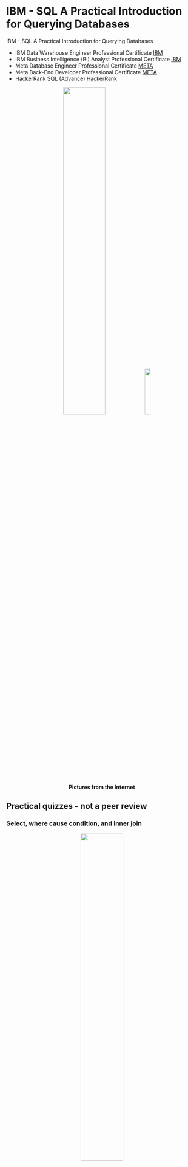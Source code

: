 # IBM - SQL A Practical Introduction for Querying Databases
IBM - SQL A Practical Introduction for Querying Databases

* IBM Data Warehouse Engineer Professional Certificate [IBM]( https://github.com/jkaewprateep/Portfolio/blob/main/Coursera%204K7JZCI2I9XO.pdf )
* IBM Business Intelligence (BI) Analyst Professional Certificate [IBM]( https://github.com/jkaewprateep/Portfolio/blob/main/Coursera%200QO1U1C6S867.pdf )
* Meta Database Engineer Professional Certificate [META]( https://github.com/jkaewprateep/Portfolio/blob/main/Coursera%20VVUULL2PK26V.pdf )
* Meta Back-End Developer Professional Certificate [META]( https://coursera.org/share/bc30f508bcf68936d9028e9d0d6b9dfc )
* HackerRank SQL (Advance) [HackerRank]( https://www.hackerrank.com/certificates/f225fa371510 )

<p align="center" width="100%">
    <img width="47%" src="https://github.com/jkaewprateep/IBM---SQL-A-Practical-Introduction-for-Querying-Databases/blob/main/IBM%20-%20SQL%20A%20Practical%20Introduction%20for%20Querying%20Databases%20instructor.png">
    <img width="17.63%" src="https://github.com/jkaewprateep/IBM---SQL-A-Practical-Introduction-for-Querying-Databases/blob/main/kid_29.jpg"> </br>
    <b> Pictures from the Internet </b> </br>
</p>

## Practical quizzes - not a peer review ##

### Select, where cause condition, and inner join ###
<p align="center" width="100%">
    <img width="47%" src="https://github.com/jkaewprateep/IBM---SQL-A-Practical-Introduction-for-Querying-Databases/blob/main/kid_35.jpg"> </br>
    <b> Pictures from the Internet </b> </br>
</p>

🧸💬 There are many names I recognize from this game somebody says it is tele-games, overy as shape and catch-n-tail where they are developed into some meaningful word and action to find the friend who needs most help to track the line. In the game selection create by turn player enter and leave of the filter made by two children older apply to selection tail player from the same line. </br> 
🐯💬 We have traditional-brands that sound the same to catch and become the group leader of the same business. </br> 

```
# Q1 List the case number, type of crime and community area for all crimes in community area number 18.
# SELECT * FROM chicago_socioeconomic_data WHERE `COMMUNITY_AREA_NUMBER` = 18;
# SELECT * FROM chicago_crime
# SELECT * FROM chicago_public_schools

# area
SELECT * FROM chicago_public_schools A INNER JOIN ( SELECT * FROM chicago_socioeconomic_data ) B
	ON A.COMMUNITY_AREA_NUMBER = B.COMMUNITY_AREA_NUMBER
;
```

### Select, where cause condition, and left join ###
<p align="center" width="100%">
    <img width="37%" src="https://github.com/jkaewprateep/IBM---SQL-A-Practical-Introduction-for-Querying-Databases/blob/main/cat_02.png"> </br>
    <b> Pictures from the Internet </b> </br>
</p>

🐑💬 ➰ By each recording process primarily from the left side finding relation records by selecting condition on the right side, they are processed by iteration and target table process at the same time because using join with condition and sub-query are processes separate from the primary SQL statement by default. </br>
🐐💬 There is a process time delay response to confirm the process running and continuing and the database may require temporary tables, query cache, disk space, or memory to perform a long query. In guarantee mode no result return but in first answer you have some information from the query return and may not completed of the result set but they will have some descrtiption and warning message programmer and database administrators need to handle it correct behaviour. </br>

```
# Q2 List all crimes that took place at a school. Include case number, crime type and community name.

SELECT * FROM chicago_crime A LEFT JOIN ( SELECT * FROM chicago_socioeconomic_data ) B
	ON A.COMMUNITY_AREA_NUMBER = B.COMMUNITY_AREA_NUMBER
;
```

### Select, where cause condition, and left join sub-query ###
<p align="center" width="100%">
    <img width="47%" src="https://github.com/jkaewprateep/IBM---SQL-A-Practical-Introduction-for-Querying-Databases/blob/main/cat_01.png"> </br>
    <b> Pictures from the Internet </b> </br>
</p>

🦭💬 There are small to large datasets and they have different time query result returns by default this technique will have the answer when both sub-queries have the result set and perform outer join operation and filter for the results. There are possible errors when one or a required sub-query are not return the answer if the sib-query are not the main objective it may be left blank without error or message because database caches need to respond in query time fashionally as the other sub-queries that is known problem when we joined multiple tables from different sources and communication method. A driver and database cache perform work this way and refresh database caches to refresh the fetching result and start filling into the resultset to have the full answer. Refresh caches is not the method but the selection mode is the data return guarantee. </br>
🦁💬 We saved time by requesting audit reports that required detail and reference numbers and you can work at a single time with full joined conditions for both standard and audit reports. </br>

```
# Q3 For the communities of Oakland, Armour Square, Edgewater and CHICAGO list the associated
# community_area_numbers and the case_numbers.

SELECT * FROM chicago_crime A LEFT JOIN ( SELECT * FROM `chicago_socioeconomic_data` WHERE COMMUNITY_AREA_NAME
	IN ( 'Oakland', 'Armour Square', 'Edgewater', 'Chicago Lawn' )) B
	ON A.COMMUNITY_AREA_NUMBER = B.COMMUNITY_AREA_NUMBER
;
```

### Create table view object ###
<p align="center" width="100%">
    <img width="40%" src="https://github.com/jkaewprateep/IBM---SQL-A-Practical-Introduction-for-Querying-Databases/blob/main/needle_practice_01.jpg"> </br>
    <b> Pictures from the Internet </b> </br>
</p>

🐨🎁🎵🎶 A composite view is the structure of data selection, filters, joined, transform, merged, and display capable of multiple purposes. Portability, flexibility, parameterize, and data format standardized return as resultset or records, it is composite views because they can composed of multiple selection views to create a usability matrix for evaluation and performance tuning of query and database from user work adaptations and requirements. </br>
👧💬 🎈 The composite view can be selected from the database table, incremental database table, system table, and SQL selectable objects when applied with a filter some tasks can be performed by the user and controlled by user permissions accessibility for the particular material views or composite views object with high-performance design by the database administrator, sources control, users permission groups, database object limitation, and exporting level. </br>
🐐💬 You just cannot copy values from the result set to return in the SQL database administrator tool or its IDE because of an experienced database administrator, it is an observation meeting for IT project requirements surveys. </br>

```
CREATE VIEW view_chicagopublicschools(
    School_Name, Safety_Rating, Family_Rating, Environment_Rating, Instruction_Rating,
    Leaders_Rating, Teachers_Rating
    )
AS SELECT ALL `NAME_OF_SCHOOL`, `Safety_Icon`, `Family_Involvement_Icon`, `Environment_Icon`,
	`Instruction_Icon`, `Leaders_Icon`, `Teachers_Icon` FROM chicago_public_schools

SELECT `School_Name`, `Teachers_Rating` FROM view_chicagopublicschools
;
```

### Select and switch-cases conditions in the programming store PROCEDURE ###
<p align="center" width="100%">
    <img width="47%" src="https://github.com/jkaewprateep/IBM---SQL-A-Practical-Introduction-for-Querying-Databases/blob/main/cat_03.png"> </br>
    <b> Pictures from the Internet </b> </br>
</p>

💃( 👩‍🏫 )💬 SQL query needs to perform performance evaluation and selecting conditions indent display and/or create as switch-cases condition and monitor logging debugging of switch-cases condition for problem solution debugging of SQL selection message communications. </br>
🦤💬 Not all conditions can perform switch-case they are singular problems, and common and unique, the steps to procedure guarantee the tasks contained inside perform priority, logging of the input and results or debugging setting for evaluation backlog or performance improvement forward into the future. </br>

```
DELIMITER //
CREATE PROCEDURE UPDATE_LEADERS_SCORE 
(
   in_School_ID varchar(128),
   in_Leader_Score varchar(128)
) 
BEGIN 

DECLARE ICON VARCHAR(50);
DECLARE TEMP_ICON VARCHAR(50);

SELECT Leaders_Icon 
FROM chicago_public_schools
WHERE in_School_ID = School_ID LIMIT 1
INTO TEMP_ICON;

SELECT (
    CASE 
        WHEN in_Leader_Score > 80 AND in_Leader_Score THEN 'Very strong'
        WHEN in_Leader_Score > 60 AND in_Leader_Score <= 79 THEN 'Strong'
        WHEN in_Leader_Score > 40 AND in_Leader_Score <= 59 THEN 'Average'
        WHEN in_Leader_Score > 20 AND in_Leader_Score <= 39 THEN 'Weak'
        WHEN in_Leader_Score >  0 AND in_Leader_Score <= 19 THEN 'Very Weak'
        ELSE TEMP_ICON
    END) INTO ICON;

UPDATE chicago_public_schools
SET Leaders_Icon = ICON
WHERE in_School_ID = School_ID; 

SELECT School_ID, Leaders_Icon 
FROM chicago_public_schools
WHERE in_School_ID = School_ID; 

COMMIT;
END
```

### Select min-max from the remote data table ###
<p align="center" width="100%">
    <img width="47%" src="https://github.com/jkaewprateep/IBM---SQL-A-Practical-Introduction-for-Querying-Databases/blob/main/cat_04.jpg"> </br>
    <b> Pictures from the Internet </b> </br>
</p>

🧸💬 Aggregation on the remote table is one problem of the SQL selection performance because the SQL statement needs evaluation of the remote table finish to perform continue overall task and when this solution is introduced the local aggregate table, indexes, and statistics tables are created to perform the required operation by the required value and they can re-evaluation same as an application in some working place. There is a demand to create order and file the order into the cargo when we do not know exact number of quality but a chunk of cattrage can estimate number quantity and complete the exact number. </br>
🐑💬 ➰ We cannot make synchronized tables because they are controlled and the system performance of the cargo is the fastest lane, catching up with the speed for the same weight of integration. </br>

```
# Q9 Use a sub-query to determine which Community Area has the least value for school Safety Score?

SELECT * FROM "PYV10949".chicago_public_schools 
WHERE "SAFETY_SCORE" = ( SELECT MIN("SAFETY_SCORE") 
FROM "PYV10949".chicago_public_schools 
WHERE "SAFETY_SCORE" > 0 )
;
```

### Select data column value from the existence of value in the target data table ###
<p align="center" width="100%">
    <img width="47%" src="https://github.com/jkaewprateep/IBM---SQL-A-Practical-Introduction-for-Querying-Databases/blob/main/cat_05.jpg"> </br>
    <b> Pictures from the Internet </b> </br>
</p>

🦭💬 Evaluation needs to be performed after the SQL statement but categorization can be performed it before some applications apply the technique of database categorization by using a database filter with a database record trigger or interaction by category table using application or database process. This method helps determine the categorization faster but you need to be aware of the condition of the primary and secondary categories because full records are required of both categorized groups and their description. </br>
🦁💬 A single table index is enough for filter records selection but categorizes design support of composite messages display and user group authority because database object accessibility and table description cannot have full meaning without an authorized method. The categorize method is not an encryption method if you have access to all required objects you can read the full message but they are not fully joined if you are not authorized, the idea is found in many software applications and new generations of software design protected data by encryption and make the joining task simpler. </br>

```
# Q10 [Without using an explicit JOIN operator]
	Find the Per Capita Income of the Community Area which has a school Safety Score of 1.

SELECT "PER_CAPITA_INCOME" FROM "PYV10949".chicago_census_data
	WHERE "COMMUNITY_AREA_NUMBER" IN ( SELECT "COMMUNITY_AREA_NUMBER"
		FROM "PYV10949".chicago_public_schools WHERE "SAFETY_SCORE" = 1 )
;
```

---

## Practical quizzes - not a peer review, SQL joining ##

### Select, inner join and where cause conditions ###

🧸💬 Better than evaluation, aggregation selection method inner joined with where causes can perform indexes for the faster response of sub-queries and min-max values. </br>
🦭💬 Now you know the database subqueries joining when someone tries to fetch the min-max value from none-indexes fields in the remote data table, SQL statement is a guarantee return method by the min-max function. Try to compare the joining method on sub-queries and the aggregate method and see the performance. </br>

```
--- Query1A ---
select E.F_NAME,E.L_NAME, JH.START_DATE 
	from EMPLOYEES as E 
	INNER JOIN JOB_HISTORY as JH on E.EMP_ID=JH.EMPL_ID 
	where E.DEP_ID ='5'
;
```

### Select, inner join and where cause conditions with multiple columns matching ###

🐑💬 ➰ In sub-queries you can have multiple conditions and aggregate methods when an application can perform aggregate or SQL server depending on the complexity of the queries and debugging method. </br>
🐐💬 Client aggregate had performance when there are multiple-session queries for different requirements scenarios such as development server and study and research. Debugging and performance optimization on clients can perform database caches such as in the server, try-catch and error handling exceptions, or temporary and statistics management tables. By refreshing query results consider client and server database caches when you perform the update with no notification and often found in new development servers without database client commit method or completed the step of procedures. ( Depending on database settings and database behavior ) </br>

```
--- Query1B ---	
select E.F_NAME,E.L_NAME, JH.START_DATE, J.JOB_TITLE 
	from EMPLOYEES as E 
	INNER JOIN JOB_HISTORY as JH on E.EMP_ID=JH.EMPL_ID 
	INNER JOIN JOBS as J on E.JOB_ID=J.JOB_IDENT
	where E.DEP_ID ='5'
;
```

### Select, and left outer join ###

🐯💬 Finding user activity from the user logout-login table time and summarizing of interaction id you can have interaction activities for comparison with interactions activities and target media results in user activities and none-users activities and that also applied for station id to find non-login activities. Some programmers may set up station id with a concatenated string to simplify of this problem and that is some Culture-INFO and that is correct otherwise network team needs to query this. </br>
🦁💬 It simplifies the problem and in soft-phone we concatenate 'w' or 's' as user requirements but you may not see it because of it is created from user's requirements and they are fast-growing development projects they inherited from original sources. </br>

```
--- Query 2A ---
select E.EMP_ID,E.L_NAME,E.DEP_ID,D.DEP_NAME
	from EMPLOYEES AS E 
	LEFT OUTER JOIN DEPARTMENTS AS D ON E.DEP_ID=D.DEPT_ID_DEP
;
```

### Select, left outer join and where conditions ###

🐯💬 We would like to use INNER and OUTER SQL query statement techniques because of fast method adaptation, and database table designed to find matching and update information from the query statement such as login-logout and last activities of users and transactions. The database-INFO such as collision domain, encodings, and program name need to be maintained along with the process and evaluation. For example, the fast query of login, and the last activities of users with few command changes are saved with detail tables. </br>
🦁💬 Vienn diagram is an example of a problem logic solution, query statement keyword is monitoring and control when modified of the SQL statement command with these words create different effects but specific on the similar where causes and filters conditions are selected from specific criteria. Joining the users table and users activities table will result in all activities of users in the details table query, first or last users activities in inner joining and where causes, and update activities in outer joining. </br>

```
--- Query 2B ---
select E.EMP_ID,E.L_NAME,E.DEP_ID,D.DEP_NAME
	from EMPLOYEES AS E 
	LEFT OUTER JOIN DEPARTMENTS AS D ON E.DEP_ID=D.DEPT_ID_DEP 
	where YEAR(E.B_DATE) < 1980
;
```

### Select, inner join and where conditions ###

```
--- alt Query 2B ---
select E.EMP_ID,E.L_NAME,E.DEP_ID,D.DEP_NAME
	from EMPLOYEES AS E 
	INNER JOIN DEPARTMENTS AS D ON E.DEP_ID=D.DEPT_ID_DEP 
	where YEAR(E.B_DATE) < 1980
;
```

### Select, left outer join and where conditions ###

```
--- Query 2C ---
select E.EMP_ID,E.L_NAME,E.DEP_ID,D.DEP_NAME
	from EMPLOYEES AS E 
	LEFT OUTER JOIN DEPARTMENTS AS D ON E.DEP_ID=D.DEPT_ID_DEP 
	AND YEAR(E.B_DATE) < 1980
;
```

### UNION sub-queries, joining ###

```
--- Query 3A ---

select E.F_NAME,E.L_NAME,D.DEP_NAME
	from EMPLOYEES AS E 
	LEFT OUTER JOIN DEPARTMENTS AS D ON E.DEP_ID=D.DEPT_ID_DEP

UNION

select E.F_NAME,E.L_NAME,D.DEP_NAME
	from EMPLOYEES AS E 
	RIGHT OUTER JOIN DEPARTMENTS AS D ON E.DEP_ID=D.DEPT_ID_DEP
;
```

### UNION sub-queries, joining on multiple matching conditions ###

```
--- Query 3B ---
select E.F_NAME,E.L_NAME,D.DEPT_ID_DEP, D.DEP_NAME
	from EMPLOYEES AS E 
	LEFT OUTER JOIN DEPARTMENTS AS D ON E.DEP_ID=D.DEPT_ID_DEP AND E.SEX = 'M'


UNION

select E.F_NAME,E.L_NAME,D.DEPT_ID_DEP, D.DEP_NAME
	from EMPLOYEES AS E 
	RIGHT OUTER JOIN DEPARTMENTS AS D ON E.DEP_ID=D.DEPT_ID_DEP AND E.SEX = 'M'
;
```

### Select, left outer join and where conditions ###

```
--- alt Query 3B ---
select E.F_NAME,E.L_NAME,D.DEPT_ID_DEP, D.DEP_NAME
	from EMPLOYEES AS E 
	LEFT OUTER JOIN DEPARTMENTS AS D ON E.DEP_ID=D.DEPT_ID_DEP AND E.SEX = 'M'
;
```

---

<p align="center" width="100%">
    <img width="30%" src="https://github.com/jkaewprateep/advanced_mysql_topics_notes/blob/main/custom_dataset.png">
    <img width="30%" src="https://github.com/jkaewprateep/advanced_mysql_topics_notes/blob/main/custom_dataset_2.png"> </br>
    <b> 🥺💬 รับจ้างเขียน functions </b> </br>
</p>
